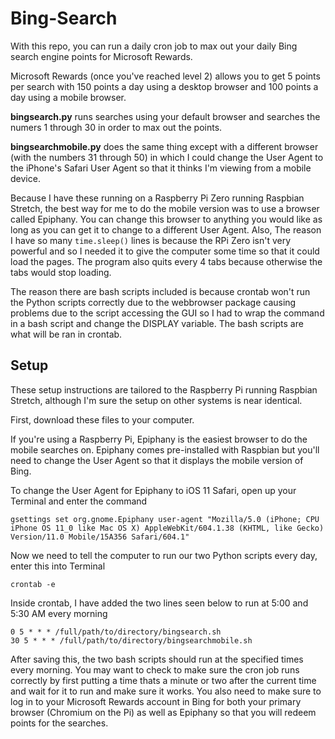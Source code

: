 # Bing-Search

With this repo, you can run a daily cron job to max out your daily Bing search engine points for Microsoft Rewards.

Microsoft Rewards (once you've reached level 2) allows you to get 5 points per search with 150 points a day using a desktop browser and 100 points a day using a mobile browser.

<b>bingsearch.py</b> runs searches using your default browser and searches the numers 1 through 30 in order to max out the points.

<b>bingsearchmobile.py</b> does the same thing except with a different browser (with the numbers 31 through 50) in which I could change the User Agent to the iPhone's Safari User Agent so that it thinks I'm viewing from a mobile device.

Because I have these running on a Raspberry Pi Zero running Raspbian Stretch, the best way for me to do the mobile version was to use a browser called Epiphany. You can change this browser to anything you would like as long as you can get it to change to a different User Agent. Also, The reason I have so many `time.sleep()` lines is because the RPi Zero isn't very powerful and so I needed it to give the computer some time so that it could load the pages. The program also quits every 4 tabs because otherwise the tabs would stop loading.

The reason there are bash scripts included is because crontab won't run the Python scripts correctly due to the webbrowser package causing problems due to the script accessing the GUI so I had to wrap the command in a bash script and change the DISPLAY variable. The bash scripts are what will be ran in crontab.

## Setup

These setup instructions are tailored to the Raspberry Pi running Raspbian Stretch, although I'm sure the setup on other systems is near identical.

First, download these files to your computer.

If you're using a Raspberry Pi, Epiphany is the easiest browser to do the mobile searches on. Epiphany comes pre-installed with Raspbian but you'll need to change the User Agent so that it displays the mobile version of Bing.

To change the User Agent for Epiphany to iOS 11 Safari, open up your Terminal and enter the command

`gsettings set org.gnome.Epiphany user-agent "Mozilla/5.0 (iPhone; CPU iPhone OS 11_0 like Mac OS X) AppleWebKit/604.1.38 (KHTML, like Gecko) Version/11.0 Mobile/15A356 Safari/604.1"`

Now we need to tell the computer to run our two Python scripts every day, enter this into Terminal

`crontab -e`

Inside crontab, I have added the two lines seen below to run at 5:00 and 5:30 AM every morning
```
0 5 * * * /full/path/to/directory/bingsearch.sh
30 5 * * * /full/path/to/directory/bingsearchmobile.sh
```

After saving this, the two bash scripts should run at the specified times every morning. You may want to check to make sure the cron job runs correctly by first putting a time thats a minute or two after the current time and wait for it to run and make sure it works. You also need to make sure to log in to your Microsoft Rewards account in Bing for both your primary browser (Chromium on the Pi) as well as Epiphany so that you will redeem points for the searches.
